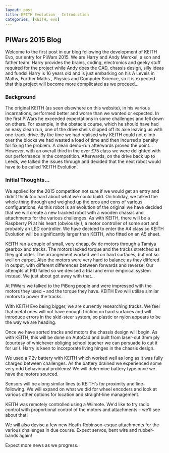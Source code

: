 ```yaml
---
layout: post
title: KEITH Evolution - Introduction
categories: [KEITH, evo]
---
```


## PiWars 2015 Blog

Welcome to the first post in our blog following the development of KEITH Evo, our entry for PiWars 2015. We are Harry and Andy Merckel, a son and father team. Harry provides the brains, coding, electronics and geeky stuff required for the project while Andy does the CAD, chassis design, silly ideas and funds! Harry is 16 years old and is just embarking on his A Levels in Maths, Further Maths , Physics and Computer Science, so it is expected that this project will become more complicated as we proceed…

### Background

The original KEITH (as seen elsewhere on this website), in his various incarnations, performed better and worse than we wanted or expected. In the first PiWars he exceeded expectations in some challenges and fell down on others. For example, in the obstacle course, which he should have had an easy clean run, one of the drive shells slipped off its axle leaving us with one-track-drive. By the time we had realised why KEITH could not climb over the blocks we had wasted a load of time and then incurred a penalty for fixing the problem. A clean demo-run afterwards proved the point… However, with an overall third in the over £75 class we were delighted with our performance in the competition. Afterwards, on the drive back up to Leeds, we talked the issues through and decided that the next robot would have to be called ‘KEITH Evolution’.

### Initial Thoughts…

We applied for the 2015 competition not sure if we would get an entry and didn’t think too hard about what we could build. On holiday, we talked the whole thing through and weighed up the pros and cons of various configurations. As this robot is an evolution of the original we have decided that we will create a new tracked robot with a wooden chassis and attachments for the various challenges. As with KEITH, there will be a Raspberry Pi at his heart (obviously!), a motor controller of some sort and probably an LED controller. We have decided to enter the A4 class so KEITH Evolution will be significantly larger than KEITH, who fitted on an A5 sheet.

KEITH ran a couple of small, very cheap, 6v dc motors through a Tamiya gearbox and tracks. The motors lacked torque and the tracks stretched as they got older. The arrangement worked well on hard surfaces, but not so well on carpet. Also the motors were very hard to balance as they differed in output, with different differences between forwards and reverse! Our attempts at PID failed so we devised  a trial and error empirical system instead. We just about got away with that… 

At PiWars we talked to the PiBorg people and were impressed with the motors they used – and the torque they have. KEITH Evo will utilise similar motors to power the tracks.

With KEITH Evo being bigger, we are currently researching tracks. We feel that metal ones will not have enough friction on hard surfaces and will introduce errors in the skid-steer system, so plastic or nylon appears to be the way we are heading. 

Once we have sorted tracks and motors the chassis design will begin. As with KEITH, this will be done on AutoCad and built from laser-cut 3mm ply (courtesy of whichever obliging school teacher we can persuade to cut it for us!). Harry is keen to incorporate living hinges in the chassis design.

We used a 7.2v battery with KEITH which worked well as long as it was fully charged between challenges. As the battery drained we experienced some very odd behavioural problems! We will determine battery type once we have the motors sourced.

Sensors will be along similar lines to KEITH’s for proximity and line-following. We will expand on what we did for wheel encoders and look at various other options for location and straight-line management. 

KEITH was remotely controlled using a Wiimote. We'd like to try radio control with proportional control of the motors and attachments – we’ll see about that!

We will also devise a few new Heath-Robinson-esque attachments for the various challenges in due course. Expect servos, bent wire and rubber-bands again!

Expect more news as we progress.
